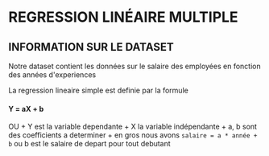 # REGRESSION LINÉAIRE MULTIPLE

## INFORMATION SUR LE DATASET

Notre dataset contient les données sur le salaire des employées en fonction des années d'experiences

La regression lineaire simple est definie par la formule
#### Y = aX + b
OU 
    + Y est la variable dependante
    + X la variable indépendante
    + a, b sont des coefficients a determiner
    + en gros nous avons `salaire = a * année + b` ou b est le salaire de depart pour tout debutant